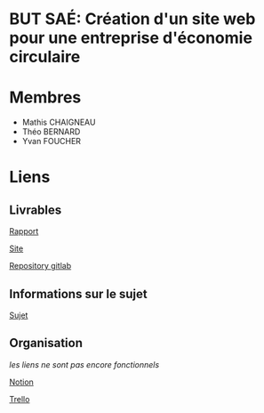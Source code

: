 # BUT SAÉ: Création d'un site web pour une entreprise d'économie circulaire

# Membres

- Mathis CHAIGNEAU
- Théo BERNARD
- Yvan FOUCHER

# Liens

## Livrables

[Rapport](./rapport.md)

[Site](https://dwarves.iut-fbleau.fr/~foucher/komposant)

[Repository gitlab](https://gitlab.com/lepeli/SAE-BUT-1-2002)

## Informations sur le sujet

[Sujet](https://dwarves.iut-fbleau.fr/gitiut/madelaine/SAE-BUT1-WEB-Publique)

## Organisation
_les liens ne sont pas encore fonctionnels_

[Notion](https://www.notion.so/yvandupain/SAE-2-02-2-04-2-05-et-2-06-fb913ad91e2d4dd6b9b32fe1ce6c4f55)

[Trello](https://trello.com/b/i1b6ghEQ/site)